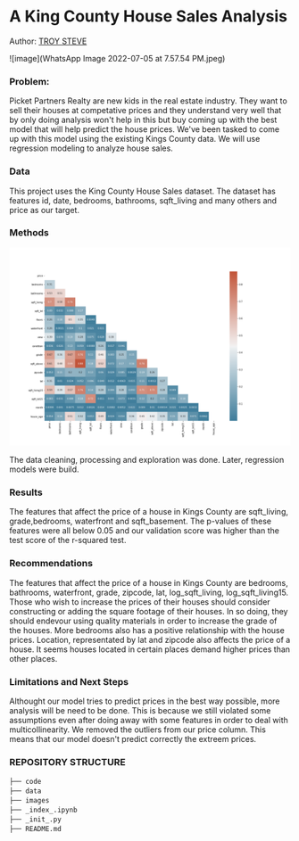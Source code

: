 # A King County House Sales Analysis

Author: [TROY STEVE](https://github.com/01Troy)




![image](WhatsApp Image 2022-07-05 at 7.57.54 PM.jpeg)





### Problem:
Picket Partners Realty are new kids in the real estate industry. They want to sell their houses at competative prices and they understand very well that by only doing analysis won't help in this but buy coming up with the best model that will help predict the house prices. We've been tasked to come up with this model using the existing Kings County data. We will use regression modeling to analyze house sales.

### Data
This project uses the King County House Sales dataset. The dataset has features id, date, bedrooms, bathrooms, sqft_living and many others and price as our target. 

### Methods




![image](images/heatmap.png)







The data cleaning, processing and exploration was done. Later, regression models were build. 

### Results
The features that affect the price of a house in Kings County are sqft_living, grade,bedrooms, waterfront and sqft_basement.
The p-values of these features were all below 0.05 and our validation score was higher than the test score of the r-squared test.


### Recommendations
The features that affect the price of a house in Kings County are bedrooms, bathrooms, waterfront, grade, zipcode, lat, log_sqft_living, log_sqft_living15.
Those who wish to increase the prices of their houses should consider constructing or adding the square footage of their houses.
In so doing, they should endevour using quality materials in order to increase the grade of the houses. More bedrooms also has a positive relationship with the house prices. 
Location, representated by lat and zipcode also affects the price of a house. It seems houses located in certain places demand higher prices than other places.

### Limitations and Next Steps
Althought our model tries to predict prices in the best way possible, more analysis will be need to be done. This is because we still violated some assumptions even after doing away with some features in order to deal with multicollinearity. We removed the outliers from our price column. This means that our model doesn't predict correctly the extreem prices.

### REPOSITORY STRUCTURE

```bash
├── code
├── data
├── images
├── _index_.ipynb
├── _init_.py
├── README.md
 ```